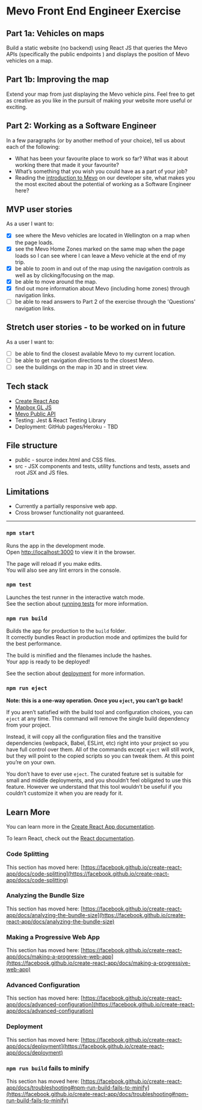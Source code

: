# Mevo Front End Engineer Exercise

## Part 1a: Vehicles on maps

Build a static website (no backend) using React JS that queries the Mevo APIs (specifically the public endpoints ) and displays the position of Mevo vehicles on a map. 

## Part 1b: Improving the map

Extend your map from just displaying the Mevo vehicle pins. Feel free to get as creative as you like in the pursuit of making your website more useful or exciting.

## Part 2: Working as a Software Engineer
In a few paragraphs (or by another method of your choice), tell us about each of the following:
* What has been your favourite place to work so far? What was it about working there that made it
your favourite?
* What’s something that you wish you could have as a part of your job?
* Reading the [introduction to Mevo](https://developer.mevo.co.nz/) on our developer site, what makes you the most excited about
the potential of working as a Software Engineer here?

## MVP user stories
As a user I want to:
- [x] see where the Mevo vehicles are located in Wellington on a map when the page loads.
- [x] see the Mevo Home Zones marked on the same map when the page loads so I can see where I can leave a Mevo vehicle at the end of my trip.
- [x] be able to zoom in and out of the map using the navigation controls as well as by clicking/focusing on the map.
- [x] be able to move around the map.
- [x] find out more information about Mevo (including home zones) through navigation links.
- [ ] be able to read answers to Part 2 of the exercise through the 'Questions' navigation links.

## Stretch user stories - to be worked on in future
As a user I want to:
- [ ] be able to find the closest available Mevo to my current location.
- [ ] be able to get navigation directions to the closest Mevo.
- [ ] see the buildings on the map in 3D and in street view.

## Tech stack
* [Create React App](https://github.com/facebook/create-react-app)
* [Mapbox GL JS](https://docs.mapbox.com/mapbox-gl-js/api/)
* [Mevo Public API](https://developer.mevo.co.nz/docs/public/introduction)
* Testing: Jest & React Testing Library
* Deployment: GitHub pages/Heroku - TBD

## File structure
* public - source index.html and CSS files.
* src - JSX components and tests, utility functions and tests, assets and root JSX and JS files.

## Limitations
* Currently a partially responsive web app.
* Cross browser functionality not guaranteed.

- - - -

### `npm start`

Runs the app in the development mode.\
Open [http://localhost:3000](http://localhost:3000) to view it in the browser.

The page will reload if you make edits.\
You will also see any lint errors in the console.

### `npm test`

Launches the test runner in the interactive watch mode.\
See the section about [running tests](https://facebook.github.io/create-react-app/docs/running-tests) for more information.

### `npm run build`

Builds the app for production to the `build` folder.\
It correctly bundles React in production mode and optimizes the build for the best performance.

The build is minified and the filenames include the hashes.\
Your app is ready to be deployed!

See the section about [deployment](https://facebook.github.io/create-react-app/docs/deployment) for more information.

### `npm run eject`

**Note: this is a one-way operation. Once you `eject`, you can’t go back!**

If you aren’t satisfied with the build tool and configuration choices, you can `eject` at any time. This command will remove the single build dependency from your project.

Instead, it will copy all the configuration files and the transitive dependencies (webpack, Babel, ESLint, etc) right into your project so you have full control over them. All of the commands except `eject` will still work, but they will point to the copied scripts so you can tweak them. At this point you’re on your own.

You don’t have to ever use `eject`. The curated feature set is suitable for small and middle deployments, and you shouldn’t feel obligated to use this feature. However we understand that this tool wouldn’t be useful if you couldn’t customize it when you are ready for it.

## Learn More

You can learn more in the [Create React App documentation](https://facebook.github.io/create-react-app/docs/getting-started).

To learn React, check out the [React documentation](https://reactjs.org/).

### Code Splitting

This section has moved here: [https://facebook.github.io/create-react-app/docs/code-splitting](https://facebook.github.io/create-react-app/docs/code-splitting)

### Analyzing the Bundle Size

This section has moved here: [https://facebook.github.io/create-react-app/docs/analyzing-the-bundle-size](https://facebook.github.io/create-react-app/docs/analyzing-the-bundle-size)

### Making a Progressive Web App

This section has moved here: [https://facebook.github.io/create-react-app/docs/making-a-progressive-web-app](https://facebook.github.io/create-react-app/docs/making-a-progressive-web-app)

### Advanced Configuration

This section has moved here: [https://facebook.github.io/create-react-app/docs/advanced-configuration](https://facebook.github.io/create-react-app/docs/advanced-configuration)

### Deployment

This section has moved here: [https://facebook.github.io/create-react-app/docs/deployment](https://facebook.github.io/create-react-app/docs/deployment)

### `npm run build` fails to minify

This section has moved here: [https://facebook.github.io/create-react-app/docs/troubleshooting#npm-run-build-fails-to-minify](https://facebook.github.io/create-react-app/docs/troubleshooting#npm-run-build-fails-to-minify)